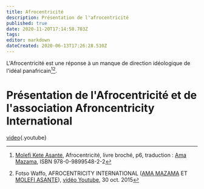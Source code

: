 ```yaml
---
title: Afrocentricité
description: Présentation de l'afrocentricité
published: true
date: 2020-11-20T17:14:58.703Z
tags: 
editor: markdown
dateCreated: 2020-06-13T17:26:28.510Z
---
```


L'Afrocentricité est une réponse à un manque de direction idéologique de l'idéal panafricain[^1][^2].
# Présentation de l'Afrocentricité et de l'association Afroncentricity International
[video](https://www.youtube.com/watch?v=8ZJWVkNKDBg){.youtube}

<!-- Sources -->
[^1]:[Molefi Kete Asante](http://leremsesh.com/personnalite/molefi-kete-asante), Afrocentricité, livre broché, p6, traduction : [Ama Mazama](http://leremsesh.com/personnalite/ama-mazama), ISBN 978-0-9899548-2-2
[^2]:Fotso Waffo, AFROCENTRICITY INTERNATIONAL ([AMA MAZAMA](http://leremsesh.com/personnalite/ama-mazama) ET [MOLEFI ASANTE](http://leremsesh.com/personnalite/molefi-kete-asante)), [vidéo Youtube](https://www.youtube.com/watch?v=8ZJWVkNKDBg), 30 oct. 2015